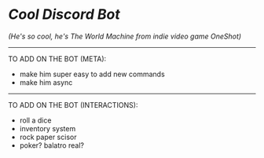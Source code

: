 # *Cool Discord Bot*
*(He's so cool, he's The World Machine from indie video game OneShot)*
___
TO ADD ON THE BOT (META):
- make him super easy to add new commands
- make him async
___
TO ADD ON THE BOT (INTERACTIONS):
- roll a dice
- inventory system
- rock paper scisor
- poker? balatro real?